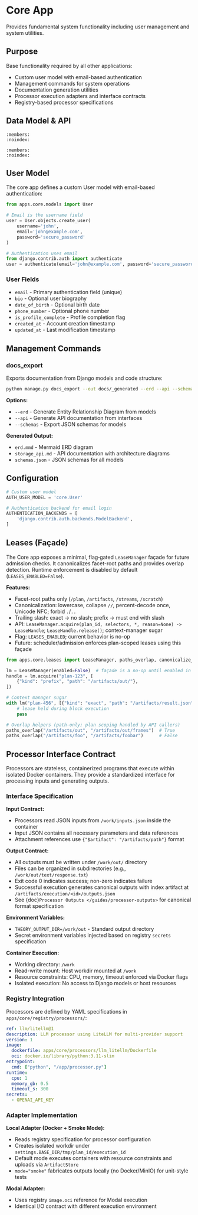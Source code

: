 # Core App

Provides fundamental system functionality including user management and system utilities.

## Purpose

Base functionality required by all other applications:
- Custom user model with email-based authentication
- Management commands for system operations
- Documentation generation utilities
- Processor execution adapters and interface contracts
- Registry-based processor specifications

## Data Model & API

```{automodule} apps.core.models
:members:
:noindex:
```

```{automodule} apps.core.management.commands.docs_export
:members:
:noindex:
```

## User Model

The core app defines a custom User model with email-based authentication:

```python
from apps.core.models import User

# Email is the username field
user = User.objects.create_user(
    username='john',
    email='john@example.com',
    password='secure_password'
)

# Authentication uses email
from django.contrib.auth import authenticate
user = authenticate(email='john@example.com', password='secure_password')
```

### User Fields

- `email` - Primary authentication field (unique)
- `bio` - Optional user biography
- `date_of_birth` - Optional birth date
- `phone_number` - Optional phone number
- `is_profile_complete` - Profile completion flag
- `created_at` - Account creation timestamp
- `updated_at` - Last modification timestamp

## Management Commands

### docs_export

Exports documentation from Django models and code structure:

```bash
python manage.py docs_export --out docs/_generated --erd --api --schemas
```

**Options:**
- `--erd` - Generate Entity Relationship Diagram from models
- `--api` - Generate API documentation from interfaces
- `--schemas` - Export JSON schemas for models

**Generated Output:**
- `erd.mmd` - Mermaid ERD diagram
- `storage_api.md` - API documentation with architecture diagrams
- `schemas.json` - JSON schemas for all models

## Configuration

```python
# Custom user model
AUTH_USER_MODEL = 'core.User'

# Authentication backend for email login
AUTHENTICATION_BACKENDS = [
    'django.contrib.auth.backends.ModelBackend',
]
```

## Leases (Façade)

The Core app exposes a minimal, flag‑gated `LeaseManager` façade for future admission checks.
It canonicalizes facet-root paths and provides overlap detection. Runtime enforcement is
disabled by default (`LEASES_ENABLED=False`).

**Features:**
- Facet-root paths only (`/plan`, `/artifacts`, `/streams`, `/scratch`)
- Canonicalization: lowercase, collapse `//`, percent-decode once, Unicode NFC; forbid `.`/`..`
- Trailing slash: exact → no slash; prefix → must end with slash
- API: `LeaseManager.acquire(plan_id, selectors, *, reason=None) -> LeaseHandle`; `LeaseHandle.release()`; context-manager sugar
- Flag: `LEASES_ENABLED`; current behavior is no-op
- Future: scheduler/admission enforces plan-scoped leases using this façade

```python
from apps.core.leases import LeaseManager, paths_overlap, canonicalize_selector

lm = LeaseManager(enabled=False)  # façade is a no‑op until enabled in future work
handle = lm.acquire("plan-123", [
    {"kind": "prefix", "path": "/artifacts/out/"},
])

# Context manager sugar
with lm("plan-456", [{"kind": "exact", "path": "/artifacts/result.json"}]) as handle:
    # lease held during block execution
    pass

# Overlap helpers (path-only; plan scoping handled by API callers)
paths_overlap("/artifacts/out", "/artifacts/out/frames")  # True
paths_overlap("/artifacts/foo", "/artifacts/foobar")      # False
```

## Processor Interface Contract

Processors are stateless, containerized programs that execute within isolated Docker containers. They provide a standardized interface for processing inputs and generating outputs.

### Interface Specification

**Input Contract:**
- Processors read JSON inputs from `/work/inputs.json` inside the container
- Input JSON contains all necessary parameters and data references
- Attachment references use `{"$artifact": "/artifacts/path"}` format

**Output Contract:**
- All outputs must be written under `/work/out/` directory
- Files can be organized in subdirectories (e.g., `/work/out/text/response.txt`)
- Exit code 0 indicates success; non-zero indicates failure
- Successful execution generates canonical outputs with index artifact at `/artifacts/execution/<id>/outputs.json`
- See {doc}`Processor Outputs </guides/processor-outputs>` for canonical format specification

**Environment Variables:**
- `THEORY_OUTPUT_DIR=/work/out` - Standard output directory
- Secret environment variables injected based on registry `secrets` specification

**Container Execution:**
- Working directory: `/work`
- Read-write mount: Host workdir mounted at `/work`
- Resource constraints: CPU, memory, timeout enforced via Docker flags
- Isolated execution: No access to Django models or host resources

### Registry Integration

Processors are defined by YAML specifications in `apps/core/registry/processors/`:

```yaml
ref: llm/litellm@1
description: LLM processor using LiteLLM for multi-provider support
version: 1
image:
  dockerfile: apps/core/processors/llm_litellm/Dockerfile
  oci: docker.io/library/python:3.11-slim
entrypoint:
  cmd: ["python", "/app/processor.py"]
runtime:
  cpu: 1
  memory_gb: 0.5
  timeout_s: 300
secrets:
  - OPENAI_API_KEY
```

### Adapter Implementation

**Local Adapter (Docker + Smoke Mode):**
- Reads registry specification for processor configuration
- Creates isolated workdir under `settings.BASE_DIR/tmp/plan_id/execution_id`
- Default mode executes containers with resource constraints and uploads via `ArtifactStore`
- `mode="smoke"` fabricates outputs locally (no Docker/MinIO) for unit-style tests

**Modal Adapter:**
- Uses registry `image.oci` reference for Modal execution
- Identical I/O contract with different execution environment
